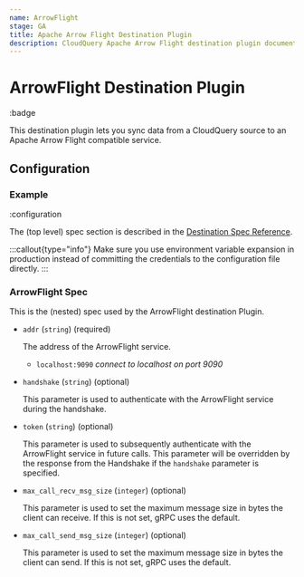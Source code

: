 ```yaml
---
name: ArrowFlight
stage: GA
title: Apache Arrow Flight Destination Plugin
description: CloudQuery Apache Arrow Flight destination plugin documentation
---
```


# ArrowFlight Destination Plugin

:badge

This destination plugin lets you sync data from a CloudQuery source to an Apache Arrow Flight compatible service.

## Configuration

### Example

:configuration

The (top level) spec section is described in the [Destination Spec Reference](https://www.cloudquery.io/docs/reference/destination-spec).

:::callout{type="info"}
Make sure you use environment variable expansion in production instead of committing the credentials to the configuration file directly.
:::

### ArrowFlight Spec

This is the (nested) spec used by the ArrowFlight destination Plugin.

- `addr` (`string`) (required)

  The address of the ArrowFlight service.

    - `localhost:9090` _connect to localhost on port 9090_

- `handshake` (`string`) (optional)

  This parameter is used to authenticate with the ArrowFlight service during the handshake.

- `token` (`string`) (optional)

  This parameter is used to subsequently authenticate with the ArrowFlight service in future calls.
  This parameter will be overridden by the response from the Handshake if the `handshake` parameter is specified.

- `max_call_recv_msg_size` (`integer`) (optional)

  This parameter is used to set the maximum message size in bytes the client can receive.
  If this is not set, gRPC uses the default.

- `max_call_send_msg_size` (`integer`) (optional)

  This parameter is used to set the maximum message size in bytes the client can send.
  If this is not set, gRPC uses the default.
